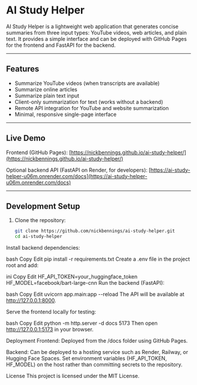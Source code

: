 # AI Study Helper

AI Study Helper is a lightweight web application that generates concise summaries from three input types: YouTube videos, web articles, and plain text. It provides a simple interface and can be deployed with GitHub Pages for the frontend and FastAPI for the backend.

---

## Features

* Summarize YouTube videos (when transcripts are available)
* Summarize online articles
* Summarize plain text input
* Client-only summarization for text (works without a backend)
* Remote API integration for YouTube and website summarization
* Minimal, responsive single-page interface

---

## Live Demo

Frontend (GitHub Pages):
[https://nickbennings.github.io/ai-study-helper/](https://nickbennings.github.io/ai-study-helper/)

Optional backend API (FastAPI on Render, for developers):
[https://ai-study-helper-u06m.onrender.com/docs](https://ai-study-helper-u06m.onrender.com/docs)

---

## Development Setup

1. Clone the repository:
   ```bash
   git clone https://github.com/nickbennings/ai-study-helper.git
   cd ai-study-helper
   ```

Install backend dependencies:

bash
Copy
Edit
pip install -r requirements.txt
Create a .env file in the project root and add:

ini
Copy
Edit
HF_API_TOKEN=your_huggingface_token
HF_MODEL=facebook/bart-large-cnn
Run the backend (FastAPI):

bash
Copy
Edit
uvicorn app.main:app --reload
The API will be available at http://127.0.0.1:8000.

Serve the frontend locally for testing:

bash
Copy
Edit
python -m http.server -d docs 5173
Then open http://127.0.0.1:5173 in your browser.

Deployment
Frontend: Deployed from the /docs folder using GitHub Pages.

Backend: Can be deployed to a hosting service such as Render, Railway, or Hugging Face Spaces.
Set environment variables (HF_API_TOKEN, HF_MODEL) on the host rather than committing secrets to the repository.

License
This project is licensed under the MIT License.
